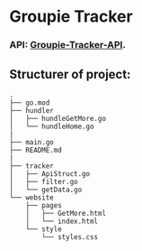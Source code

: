 # Groupie Tracker

### API: [Groupie-Tracker-API](https://groupietrackers.herokuapp.com/api).

## Structurer of project:
```
.
├── go.mod
├── hundler
│   ├── hundleGetMore.go
│   └── hundleHome.go
|
├── main.go
├── README.md
|
├── tracker
│   ├── ApiStruct.go
│   ├── filter.go
│   └── getData.go
└── website
    ├── pages
    │   ├── GetMore.html
    │   └── index.html
    └── style
        └── styles.css
```